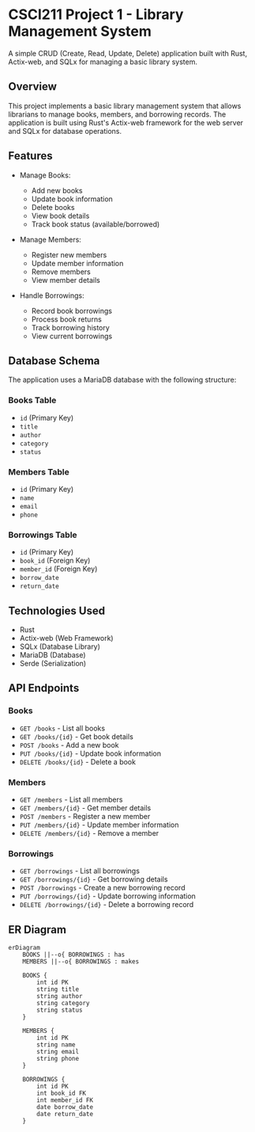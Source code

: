 # CSCI211 Project 1 - Library Management System

A simple CRUD (Create, Read, Update, Delete) application built with Rust, Actix-web, and SQLx for managing a basic library system.

## Overview

This project implements a basic library management system that allows librarians to manage books, members, and borrowing records. The application is built using Rust's Actix-web framework for the web server and SQLx for database operations.

## Features

- Manage Books:
  - Add new books
  - Update book information
  - Delete books
  - View book details
  - Track book status (available/borrowed)

- Manage Members:
  - Register new members
  - Update member information
  - Remove members
  - View member details

- Handle Borrowings:
  - Record book borrowings
  - Process book returns
  - Track borrowing history
  - View current borrowings

## Database Schema

The application uses a MariaDB database with the following structure:

### Books Table
- `id` (Primary Key)
- `title`
- `author`
- `category`
- `status`

### Members Table
- `id` (Primary Key)
- `name`
- `email`
- `phone`

### Borrowings Table
- `id` (Primary Key)
- `book_id` (Foreign Key)
- `member_id` (Foreign Key)
- `borrow_date`
- `return_date`

## Technologies Used

- Rust
- Actix-web (Web Framework)
- SQLx (Database Library)
- MariaDB (Database)
- Serde (Serialization)

## API Endpoints

### Books
- `GET /books` - List all books
- `GET /books/{id}` - Get book details
- `POST /books` - Add a new book
- `PUT /books/{id}` - Update book information
- `DELETE /books/{id}` - Delete a book

### Members
- `GET /members` - List all members
- `GET /members/{id}` - Get member details
- `POST /members` - Register a new member
- `PUT /members/{id}` - Update member information
- `DELETE /members/{id}` - Remove a member

### Borrowings
- `GET /borrowings` - List all borrowings
- `GET /borrowings/{id}` - Get borrowing details
- `POST /borrowings` - Create a new borrowing record
- `PUT /borrowings/{id}` - Update borrowing information
- `DELETE /borrowings/{id}` - Delete a borrowing record

## ER Diagram

```mermaid
erDiagram
    BOOKS ||--o{ BORROWINGS : has
    MEMBERS ||--o{ BORROWINGS : makes

    BOOKS {
        int id PK
        string title
        string author
        string category
        string status
    }

    MEMBERS {
        int id PK
        string name
        string email
        string phone
    }

    BORROWINGS {
        int id PK
        int book_id FK
        int member_id FK
        date borrow_date
        date return_date
    }
```
